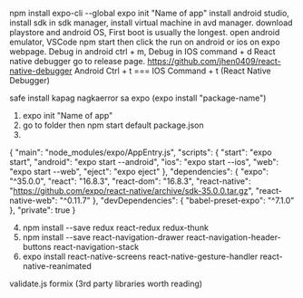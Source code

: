npm install expo-cli --global
expo init "Name of app"
install android studio, install sdk in sdk manager, install virtual machine in avd manager. download playstore and android OS, First boot is usually the longest.
open android emulator, VSCode npm start then click the run on android or ios on expo webpage.
Debug in android ctrl + m, Debug in IOS command + d
React native debugger go to release page. https://github.com/jhen0409/react-native-debugger
Android Ctrl + t === IOS Command + t (React Native Debugger)

safe install kapag nagkaerror sa expo (expo install "package-name")

1. expo init "Name of app"
2. go to folder then npm start
   default package.json
3.

{
"main": "node_modules/expo/AppEntry.js",
"scripts": {
"start": "expo start",
"android": "expo start --android",
"ios": "expo start --ios",
"web": "expo start --web",
"eject": "expo eject"
},
"dependencies": {
"expo": "^35.0.0",
"react": "16.8.3",
"react-dom": "16.8.3",
"react-native": "https://github.com/expo/react-native/archive/sdk-35.0.0.tar.gz",
"react-native-web": "^0.11.7"
},
"devDependencies": {
"babel-preset-expo": "^7.1.0"
},
"private": true
}

4. npm install --save redux react-redux redux-thunk
5. npm install --save react-navigation-drawer react-navigation-header-buttons react-navigation-stack
6. expo install react-native-screens react-native-gesture-handler react-native-reanimated

validate.js formix (3rd party libraries worth reading)
